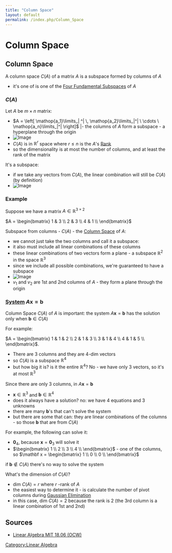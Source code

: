 ```yaml
---
title: "Column Space"
layout: default
permalink: /index.php/Column_Space
---
```


# Column Space

## Column Space
A column space $C(A)$ of a matrix $A$ is a subspace formed by columns of $A$
- it's one of is one of the [Four Fundamental Subspaces](Four_Fundamental_Subspaces) of $A$


### $C(A)$
Let $A$ be $m \times n$ matrix:
- $A = \left[ \mathop{a_1}\limits_| ^| \, \mathop{a_2}\limits_|^| \ \cdots \  \mathop{a_n}\limits_|^| \right]$ |- the columns of $A$ form a subspace - a hyperplane through the origin 
- <img src="http://habrastorage.org/files/577/050/70e/57705070eeef45ee91d525a65ba2ea75.png" alt="Image">
- $C(A)$ is in $\mathbb R^r$ space where $r \leqslant n$ is the $A$'s [Rank](Rank_(Matrix)) 
- so the dimensionality is at most the number of columns, and at least the rank of the matrix 


It's a subspace:
- if we take any vectors from $C(A)$, the linear combination will still be $C(A)$ (by definition)
- <img src="http://habrastorage.org/files/f51/d03/568/f51d03568a64453d91ca9e198318de93.png" alt="Image">


### Example
Suppose we have a matrix $A \in \mathbb R^{3 \times 2}$

$A = \begin{bmatrix}
1 & 3 \\
2 & 3 \\
4 & 1 \\
\end{bmatrix}$

Subspace from columns - $C(A)$ - the [Column Space](Column_Space) of $A$:
- we cannot just take the two columns and call it a subspace: 
- it also must include all linear combinations of these columns
- these linear combinations of two vectors form a plane - a subspace $\mathbb R^2$ in the space $\mathbb R^3$
- since we include all possible combinations, we're guaranteed to have a subspace 
- <img src="http://habrastorage.org/files/cf5/432/f56/cf5432f561ec4f14888e8b376c5f438b.png" alt="Image">
- $v_1$ and $v_2$ are 1st and 2nd columns of $A$ - they form a plane through the origin


### [System](System_of_Linear_Equations) $A \mathbf x = \mathbf b$
Column Space $C(A)$ of $A$ is important: the system $A \mathbf x = \mathbf b$ has the solution only when $\mathbf b \in C(A)$

For example: 

$A = \begin{bmatrix}
1 & 1 & 2 \\
2 & 1 & 3 \\
3 & 1 & 4 \\
4 & 1 & 5 \\
\end{bmatrix}$. 
- There are 3 columns and they are 4-dim vectors 
- so $C(A)$ is a subspace $\mathbb R^4$
- but how big it is? is it the entire $\mathbb R^4$? No - we have only 3 vectors, so it's at most $\mathbb R^3$


Since there are only 3 columns, in $A \mathbf x = \mathbf b$
- $\mathbf x \in \mathbb R^3$ and $\mathbf b \in \mathbb R^4$
- does it always have a solution? no: we have 4 equations and 3 unknowns
- there are many $\mathbf b$'s that can't solve the system
- but there are some that can: they are linear combinations of the columns - so those $\mathbf b$ that are from $C(A)$


For example, the following can solve it:
- $\mathbf 0_4$, because $\mathbf x = \mathbf 0_3$ will solve it
- $\begin{bmatrix}
1 \\
2 \\
3 \\
4 \\
\end{bmatrix}$ - one of the columns, so $\mathbf x = \begin{bmatrix}
1 \\
0 \\
0 \\
\end{bmatrix}$


if $\mathbf b \not \in C(A)$ there's no way to solve the system 


What's the dimension of $C(A)$? 
- $\text{dim } C(A) = r$ where $r$ -rank of $A$
- the easiest way to determine it - is calculate the number of pivot columns during [Gaussian Elimination](Gaussian_Elimination)
- in this case, $\text{dim } C(A) = 2$ because the rank is 2 (the 3rd column is a linear combination of 1st and 2nd)




## Sources
- [Linear Algebra MIT 18.06 (OCW)](Linear_Algebra_MIT_18.06_(OCW))

[Category:Linear Algebra](Category_Linear_Algebra)